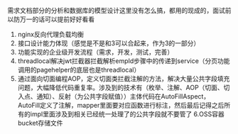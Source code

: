 需求文档部分的分析和数据库的模型设计这里没有怎么搞，都用的现成的，面试前以防万一的话可以提前好好看看
1. nginx反向代理负载均衡
2. 接口设计能力体现（感觉是不是和3可以合起来，作为3的一部分）
3. 功能实现的企业级开发流程（需求，开发，测试，完善）
4. threadlocal解决jwt拦截器拦截解析empId步骤中的传递到service（分页功能调用的pagehelper的底层也是threadlocal）
5. 通过面向切面编程AOP，定义切面类拦截注解的方法，解决大量公共字段填充问题，大幅降低代码重复率。涉及到的技术有（枚举、注解、AOP（切面、切入点、通知）、反射（为公共字段赋值））主体代码在AutoFillAspect，AutoFill定义了注解，mapper里面要对应函数进行标注，然后最后记得之后所有的impl里面涉及到相关已经统一处理了的公共字段就不要管了
6.OSS容器bucket存储文件